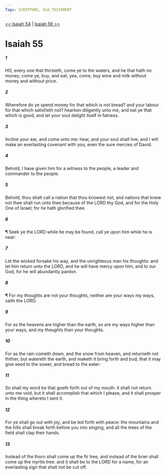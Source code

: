 ```yaml
---
Tags: SCRIPTURE, OLD_TESTAMENT
---
```


[<< Isaiah 54](OLD_TESTAMENT/23_Isaiah/Isaiah_54.md) | [Isaiah 56 >>](OLD_TESTAMENT/23_Isaiah/Isaiah_56.md)

# Isaiah 55

##### 1
 HO, every one that thirsteth, come ye to the waters, and he that hath no money; come ye, buy, and eat; yea, come, buy wine and milk without money and without price.
##### 2
 Wherefore do ye spend money for that which is not bread?  and your labour for that which satisfieth not?  hearken diligently unto me, and eat ye that which is good, and let your soul delight itself in fatness.
##### 3
 Incline your ear, and come unto me: hear, and your soul shall live; and I will make an everlasting covenant with you, even the sure mercies of David.
##### 4
 Behold, I have given him for a witness to the people, a leader and commander to the people.
##### 5
 Behold, thou shalt call a nation that thou knowest not, and nations that knew not thee shall run unto thee because of the LORD thy God, and for the Holy One of Israel; for he hath glorified thee.
##### 6
 ¶ Seek ye the LORD while he may be found, call ye upon him while he is near:
##### 7
 Let the wicked forsake his way, and the unrighteous man his thoughts: and let him return unto the LORD, and he will have mercy upon him; and to our God, for he will abundantly pardon.
##### 8
 ¶ For my thoughts are not your thoughts, neither are your ways my ways, saith the LORD.
##### 9
 For as the heavens are higher than the earth, so are my ways higher than your ways, and my thoughts than your thoughts.
##### 10
 For as the rain cometh down, and the snow from heaven, and returneth not thither, but watereth the earth, and maketh it bring forth and bud, that it may give seed to the sower, and bread to the eater:
##### 11
 So shall my word be that goeth forth out of my mouth: it shall not return unto me void, but it shall accomplish that which I please, and it shall prosper in the thing whereto I sent it.
##### 12
 For ye shall go out with joy, and be led forth with peace: the mountains and the hills shall break forth before you into singing, and all the trees of the field shall clap their hands.
##### 13
 Instead of the thorn shall come up the fir tree, and instead of the brier shall come up the myrtle tree: and it shall be to the LORD for a name, for an everlasting sign that shall not be cut off.
